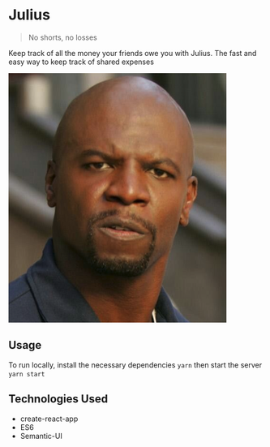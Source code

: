 # Julius
> No shorts, no losses

Keep track of all the money your friends owe you with Julius. The fast and easy way to keep track of shared expenses

![](./public/logo.png)


## Usage
To run locally, install the necessary dependencies ```yarn``` then start the server ```yarn start```

## Technologies Used
* create-react-app
* ES6
* Semantic-UI
